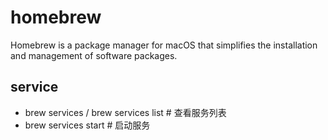 # homebrew

Homebrew is a package manager for macOS that simplifies the installation and management of software packages.

## service

- brew services  / brew services list  # 查看服务列表
- brew services start <service>  # 启动服务